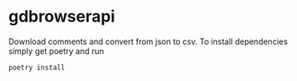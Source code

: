 # gdbrowserapi
Download comments and convert from json to csv.
To install dependencies simply get poetry and  run
```
poetry install
```
